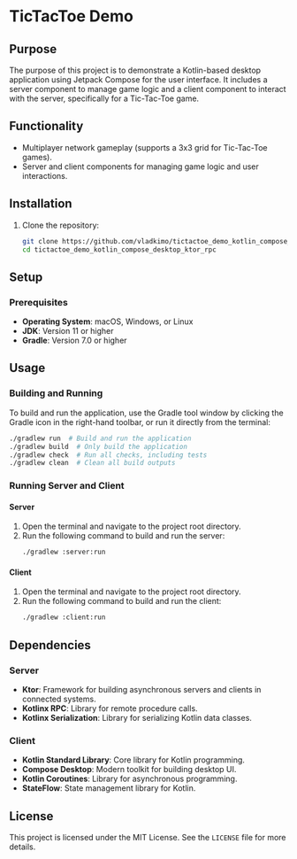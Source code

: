 # TicTacToe Demo

## Purpose

The purpose of this project is to demonstrate a Kotlin-based desktop application using Jetpack Compose for the user interface. It includes a server component to manage game logic and a client component to interact with the server, specifically for a Tic-Tac-Toe game.

## Functionality
- Multiplayer network gameplay (supports a 3x3 grid for Tic-Tac-Toe games).
- Server and client components for managing game logic and user interactions.

## Installation

1. Clone the repository:
   ```sh
   git clone https://github.com/vladkimo/tictactoe_demo_kotlin_compose_desktop_ktor_rpc.git
   cd tictactoe_demo_kotlin_compose_desktop_ktor_rpc
   ```

## Setup

### Prerequisites

- **Operating System**: macOS, Windows, or Linux
- **JDK**: Version 11 or higher
- **Gradle**: Version 7.0 or higher

## Usage

### Building and Running

To build and run the application, use the Gradle tool window by clicking the Gradle icon in the right-hand toolbar, or run it directly from the terminal:

```sh
./gradlew run  # Build and run the application
./gradlew build  # Only build the application
./gradlew check  # Run all checks, including tests
./gradlew clean  # Clean all build outputs
```

### Running Server and Client

#### Server
1. Open the terminal and navigate to the project root directory.
2. Run the following command to build and run the server:
   ```sh
   ./gradlew :server:run
   ```

#### Client
1. Open the terminal and navigate to the project root directory.
2. Run the following command to build and run the client:
   ```sh
   ./gradlew :client:run
   ```

## Dependencies

### Server

- **Ktor**: Framework for building asynchronous servers and clients in connected systems.
- **Kotlinx RPC**: Library for remote procedure calls.
- **Kotlinx Serialization**: Library for serializing Kotlin data classes.

### Client

- **Kotlin Standard Library**: Core library for Kotlin programming.
- **Compose Desktop**: Modern toolkit for building desktop UI.
- **Kotlin Coroutines**: Library for asynchronous programming.
- **StateFlow**: State management library for Kotlin.

## License

This project is licensed under the MIT License. See the `LICENSE` file for more details.
